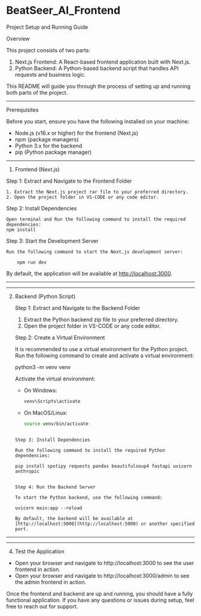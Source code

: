 # BeatSeer_AI_Frontend
Project Setup and Running Guide

Overview

This project consists of two parts:
1. Next.js Frontend: A React-based frontend application built with Next.js.
2. Python Backend: A Python-based backend script that handles API requests and business logic.

This README will guide you through the process of setting up and running both parts of the project.

---------
Prerequisites

Before you start, ensure you have the following installed on your machine:

- Node.js (v16.x or higher) for the frontend (Next.js)
- npm (package managers)
- Python 3.x for the backend
- pip (Python package manager)

---------

1. Frontend (Next.js)

Step 1: Extract and Navigate to the Frontend Folder

    1. Extract the Next.js project rar file to your preferred directory.
    2. Open the project folder in VS-CODE or any code editor.

Step 2: Install Dependencies

    Open terminal and Run the following command to install the required dependencies:
    npm install

Step 3: Start the Development Server

    Run the following command to start the Next.js development server:

        npm run dev


By default, the application will be available at [http://localhost:3000](http://localhost:3000).

------------
------------

2. Backend (Python Script)

    Step 1: Extract and Navigate to the Backend Folder

    1. Extract the Python backend zip file to your preferred directory.
    2. Open the project folder in VS-CODE or any code editor.

    Step 2: Create a Virtual Environment

    It is recommended to use a virtual environment for the Python project. Run the following command to create and activate a virtual environment:

    python3 -m venv venv

    Activate the virtual environment:

    - On Windows:
        ```bash
        venv\Scripts\activate
        ```
    - On MacOS/Linux:
        ```bash
        source venv/bin/activate
    ```

    Step 3: Install Dependencies

    Run the following command to install the required Python dependencies:

    pip install spotipy requests pandas beautifulsoup4 fastapi uvicorn anthropic


    Step 4: Run the Backend Server

    To start the Python backend, use the following command:

    uvicorn main:app --reload

    By default, the backend will be available at [http://localhost:5000](http://localhost:5000) or another specified port.

----------
----------

 4. Test the Application

- Open your browser and navigate to http://localhost:3000 to see the user frontend in action.
- Open your browser and navigate to http://localhost:3000/admin to see the admin frontend in action.

Once the frontend and backend are up and running, you should have a fully functional application. If you have any questions or issues during setup, feel free to reach out for support.
